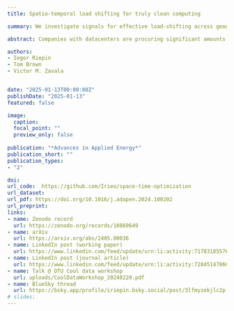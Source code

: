 ```yaml
---
title: Spatio-temporal load shifting for truly clean computing

summary: We investigate signals for effective load-shifting across geographically distributed datacenters operated by a company aiming for 24/7 Carbon-Free Energy matching.

abstract: Companies with datacenters are procuring significant amounts of renewable energy to reduce their carbon footprint. There is increasing interest in achieving 24/7 Carbon-Free Energy (CFE) matching in electricity usage, aiming to eliminate all carbon footprints associated with electricity consumption on an hourly basis. However, the variability of renewable energy resources poses significant challenges for achieving this goal. We explore the impact of shifting computing jobs and associated power loads both in time and between datacenter locations. We develop an optimization model to simulate a network of geographically distributed datacenters managed by a company leveraging spatio-temporal load flexibility to achieve 24/7 CFE matching. We isolate three signals relevant for informed use of load flexiblity -- varying average quality of renewable energy resources, low correlation between wind power generation over long distances due to different weather conditions, and lags in solar radiation peak due to Earth’s rotation. We illustrate that the location of datacenters and the time of year affect which signal drives an effective load-shaping strategy. The energy procurement and load-shifting decisions based on informed use of these signals facilitate the resource-efficiency and cost-effectiveness of clean computing—the costs of 24/7 CFE are reduced by 1.29±0.07 EUR/MWh for every additional percentage of flexible load. We provide practical guidelines on how companies with datacenters can leverage spatio-temporal load flexibility for truly clean computing. Our results and the open-source optimization model can also be useful for a broader variety of companies with flexible loads and an interest in eliminating their carbon footprint.

authors:
- Iegor Riepin
- Tom Brown
- Victor M. Zavala


date: "2025-01-13T00:00:00Z"
publishDate: "2025-01-13"
featured: false

image:
  caption:
  focal_point: ""
  preview_only: false
  
publication: "*Advances in Applied Energy*"
publication_short: ""
publication_types:
- "2"

doi:
url_code:  https://github.com/Irieo/space-time-optimization
url_dataset: 
url_pdf: https://doi.org/10.1016/j.adapen.2024.100202
url_preprint: 
links:
- name: Zenodo record
  url: https://zenodo.org/records/10869649
- name: arXiv
  url: https://arxiv.org/abs/2405.00036 
- name: LinkedIn post (working paper)
  url: https://www.linkedin.com/feed/update/urn:li:activity:7178318557603143680/
- name: LinkedIn post (journal article)
  url: https://www.linkedin.com/feed/update/urn:li:activity:7284514786631925761/
- name: Talk @ DTU Cool data workshop
  url: uploads/CoolDataWorkshop_20240220.pdf
- name: BlueSky thread
  url: https://bsky.app/profile/iriepin.bsky.social/post/3lfmyzekjlc2p
# slides:
---
```


